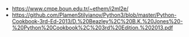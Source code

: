  * https://www.cmpe.boun.edu.tr/~ethem/i2ml2e/
 * https://github.com/PlamenStilyianov/Python3/blob/master/Python-Cookbook-3rd-Ed-2013/D.%20Beazley%2C%20B.K.%20Jones%20-%20Python%20Cookbook%2C%203rd%20Edition.%202013.pdf
